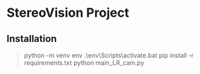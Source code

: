 # StereoVision Project
## Installation
> python -m venv env
> .\env\Scripts\activate.bat
> pip install -r requirements.txt
> python main_LR_cam.py
